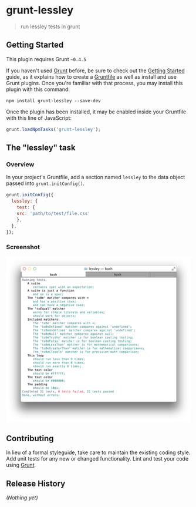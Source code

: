 # grunt-lessley

> run lessley tests in grunt

## Getting Started
This plugin requires Grunt `~0.4.5`

If you haven't used [Grunt](http://gruntjs.com/) before, be sure to check out the [Getting Started](http://gruntjs.com/getting-started) guide, as it explains how to create a [Gruntfile](http://gruntjs.com/sample-gruntfile) as well as install and use Grunt plugins. Once you're familiar with that process, you may install this plugin with this command:

```shell
npm install grunt-lessley --save-dev
```

Once the plugin has been installed, it may be enabled inside your Gruntfile with this line of JavaScript:

```js
grunt.loadNpmTasks('grunt-lessley');
```

## The "lessley" task

### Overview
In your project's Gruntfile, add a section named `lessley` to the data object passed into `grunt.initConfig()`.

```js
grunt.initConfig({
  lessley: {
    test: {
    src: 'path/to/test/file.css'
    },
  },
});
```

### Screenshot
![test](log-tests.png?0001)



## Contributing
In lieu of a formal styleguide, take care to maintain the existing coding style. Add unit tests for any new or changed functionality. Lint and test your code using [Grunt](http://gruntjs.com/).

## Release History
_(Nothing yet)_
